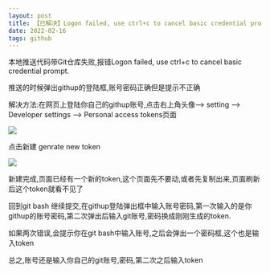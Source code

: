 ```yaml
---
layout: post
title: 【已解决】Logon failed, use ctrl+c to cancel basic credential prompt
date: 2022-02-16
tags: github
---  
```


本地推送代码带Git仓库失败,报错Logon failed, use ctrl+c to cancel basic credential prompt.

推送的时候弹出githup的登陆框,账号密码正确但是提示不正确

解决方法:在网页上登陆你自己的githup账号,点击右上角头像-->  setting --> Developer settings --> Personal access tokens页面

![](https://jacky-wangjj.github.io/images/blog/env/github/qunar-push.png#pic_center)

点击新建 genrate new token

![](https://jacky-wangjj.github.io/images/blog/env/github/push-token.png#pic_center)

新建完成,页面已经有一个新的token,这个页面先不要动,或者先复制出来,页面刷新后这个token就看不见了

回到git bash 继续提交,在githup登陆弹出框中输入账号密码,第一次输入的是你githup的账号密码,第二次弹出后输入git账号,密码换成刚刚生成的token.

如果两次错误,会提示你在git bash中输入账号,之后会弹出一个密码框,这个也是输入token

总之,账号还是输入你自己的git账号,密码,第二次之后输入token
